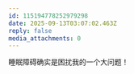 ```yaml
---
id: 115194778252979298
date: 2025-09-13T03:07:02.463Z
reply: false
media_attachments: 0
---
```


<p>睡眠障碍确实是困扰我的一个大问题！</p>
